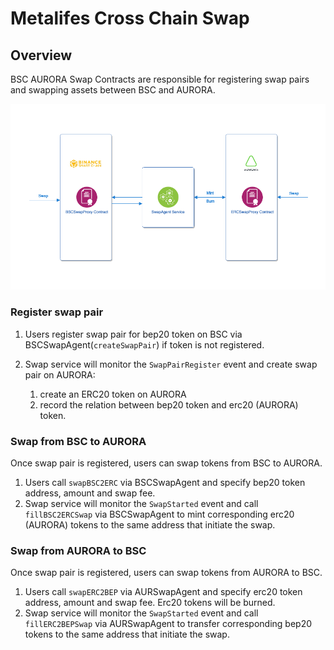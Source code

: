 # Metalifes Cross Chain Swap

## Overview
BSC AURORA Swap Contracts are responsible for registering swap pairs and swapping assets between BSC and AURORA.

![](./bsc-aurora-swap.png)

### Register swap pair

1. Users register swap pair for bep20 token on BSC via BSCSwapAgent(`createSwapPair`) if token is not registered.
2. Swap service will monitor the `SwapPairRegister` event and create swap pair on AURORA: 
    
    1. create an ERC20 token on AURORA
    2. record the relation between bep20 token and erc20 (AURORA) token.

### Swap from BSC to AURORA

Once swap pair is registered, users can swap tokens from BSC to AURORA.

1. Users call `swapBSC2ERC` via BSCSwapAgent and specify bep20 token address, amount and swap fee.
2. Swap service will monitor the `SwapStarted` event and call `fillBSC2ERCSwap` via BSCSwapAgent to mint corresponding erc20 (AURORA) tokens to the same address that initiate the swap.

### Swap from AURORA to BSC

Once swap pair is registered, users can swap tokens from AURORA to BSC.

1. Users call `swapERC2BEP` via AURSwapAgent and specify erc20 token address, amount and swap fee. Erc20 tokens will be burned.
2. Swap service will monitor the `SwapStarted` event and call `fillERC2BEPSwap` via AURSwapAgent to transfer corresponding bep20 tokens to the same address that initiate the swap.
